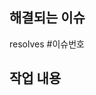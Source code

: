 <!--
Specify an issue this PR tries to resolve.
e.g) resolves #1
-->

## 해결되는 이슈

resolves #이슈번호

<!--
What you actually did
- Fix ...
- Add ...
-->

## 작업 내용
